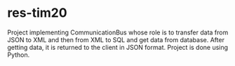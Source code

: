 # res-tim20
Project implementing CommunicationBus whose role is to transfer data from JSON to XML and then from XML to SQL and get data from database.
After getting data, it is returned to the client in JSON format.
Project is done using Python.
